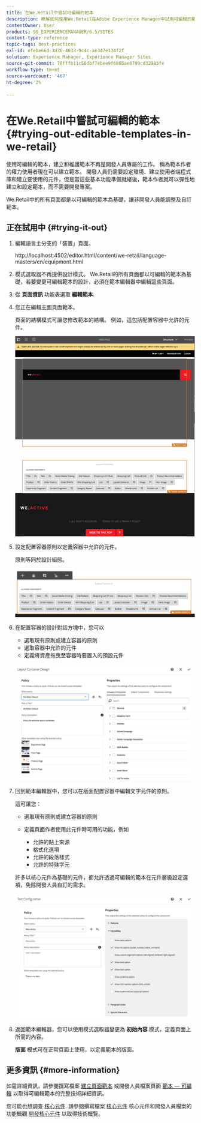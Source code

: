 ```yaml
---
title: 在We.Retail中嘗試可編輯的範本
description: 瞭解如何使用We.Retail在Adobe Experience Manager中試用可編輯的範本。
contentOwner: User
products: SG_EXPERIENCEMANAGER/6.5/SITES
content-type: reference
topic-tags: best-practices
exl-id: efebe66d-3d30-4033-9c4c-ae347e134f2f
solution: Experience Manager, Experience Manager Sites
source-git-commit: 76fffb11c56dbf7ebee9f6805ae0799cd32985fe
workflow-type: tm+mt
source-wordcount: '467'
ht-degree: 2%

---
```


# 在We.Retail中嘗試可編輯的範本{#trying-out-editable-templates-in-we-retail}

使用可編輯的範本，建立和維護範本不再是開發人員專屬的工作。 稱為範本作者的權力使用者現在可以建立範本。 開發人員仍需要設定環境、建立使用者端程式庫和建立要使用的元件，但是當這些基本功能準備就緒後，範本作者就可以彈性地建立和設定範本，而不需要開發專案。

We.Retail中的所有頁面都是以可編輯的範本為基礎，讓非開發人員能調整及自訂範本。

## 正在試用中 {#trying-it-out}

1. 編輯語言主分支的「裝置」頁面。

   http://localhost:4502/editor.html/content/we-retail/language-masters/en/equipment.html

1. 模式選取器不再提供設計模式。 We.Retail的所有頁面都以可編輯的範本為基礎，若要變更可編輯範本的設計，必須在範本編輯器中編輯這些頁面。
1. 從 **頁面資訊** 功能表選取 **編輯範本**.
1. 您正在編輯主圖頁面範本。

   頁面的結構模式可讓您修改範本的結構。 例如，這包括配置容器中允許的元件。

   ![chlimage_1-138](assets/chlimage_1-138.png)

1. 設定配置容器原則以定義容器中允許的元件。

   原則等同於設計組態。

   ![chlimage_1-139](assets/chlimage_1-139.png)

1. 在配置容器的設計對話方塊中，您可以

   * 選取現有原則或建立容器的原則
   * 選取容器中允許的元件
   * 定義將資產拖曳至容器時要置入的預設元件

   ![chlimage_1-140](assets/chlimage_1-140.png)

1. 回到範本編輯器中，您可以在版面配置容器中編輯文字元件的原則。

   這可讓您：

   * 選取現有原則或建立容器的原則
   * 定義頁面作者使用此元件時可用的功能，例如

      * 允許的貼上來源
      * 格式化選項
      * 允許的段落樣式
      * 允許的特殊字元

   許多以核心元件為基礎的元件，都允許透過可編輯的範本在元件層級設定選項，免除開發人員自訂的需求。

   ![chlimage_1-141](assets/chlimage_1-141.png)

1. 返回範本編輯器，您可以使用模式選取器變更為 **初始內容** 模式，定義頁面上所需的內容。

   **版面** 模式可在正常頁面上使用，以定義範本的版面。

## 更多資訊 {#more-information}

如需詳細資訊，請參閱撰寫檔案 [建立頁面範本](/help/sites-authoring/templates.md) 或開發人員檔案頁面 [範本 — 可編輯](/help/sites-developing/page-templates-editable.md) 以取得可編輯範本的完整技術詳細資訊。

您可能也想調查 [核心元件](/help/sites-developing/we-retail-core-components.md). 請參閱撰寫檔案 [核心元件](https://experienceleague.adobe.com/docs/experience-manager-core-components/using/introduction.html?lang=zh-Hant) 核心元件和開發人員檔案的功能概觀 [開發核心元件](https://helpx.adobe.com/experience-manager/core-components/using/developing.html) 以取得技術概覽。
